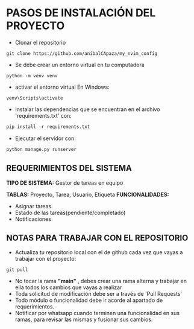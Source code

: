 # PASOS DE INSTALACIÓN DEL PROYECTO

- Clonar el repositorio

```terminal
git clone https://github.com/anibalCApaza/my_nvim_config
```

- Se debe crear un entorno virtual en tu computadora

```terminal
python -m venv venv
```

- activar el entorno virtual
  En Windows:

```terminal
venv\Scripts\activate
```

- Instalar las dependencias que se encuentran en el archivo 'requirements.txt' con:

```python
pip install -r requirements.txt
```

- Ejecutar el servidor con:

```python
python manage.py runserver
```

## REQUERIMIENTOS DEL SISTEMA

**TIPO DE SISTEMA:** Gestor de tareas en equipo

**TABLAS:** Proyecto, Tarea, Usuario, Etiqueta
**FUNCIONALIDADES:**

- Asignar tareas.
- Estado de las tareas(pendiente/completado)
- Notificaciones

## NOTAS PARA TRABAJAR CON EL REPOSITORIO

- Actualiza tu repositorio local con el de github cada vez que vayas a trabajar con el proyecto:

```git
git pull
```

- No tocar la rama **"main"** , debes crear una rama alterna y trabajar en ella todos los cambios que vayas a realizar
- Toda solicitud de modificación debe ser a través de 'Pull Requests'
- Todo módulo o funcionalidad debe ir acorde al apartado de requerimientos.
- Notificar por whatsapp cuando terminen una funcionalidad en sus ramas, para revisar las mismas y fusionar sus cambios.
